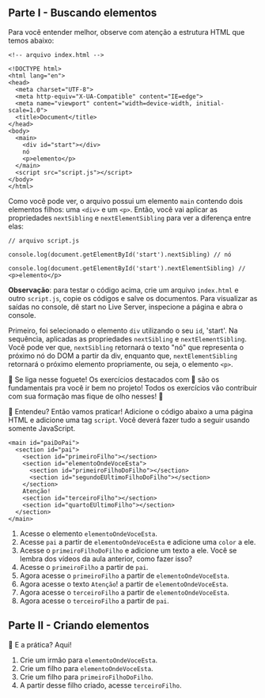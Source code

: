 ## Parte I - Buscando elementos

Para você entender melhor, observe com atenção a estrutura HTML que temos abaixo:
```
<!-- arquivo index.html -->

<!DOCTYPE html>
<html lang="en">
<head>
  <meta charset="UTF-8">
  <meta http-equiv="X-UA-Compatible" content="IE=edge">
  <meta name="viewport" content="width=device-width, initial-scale=1.0">
  <title>Document</title>
</head>
<body>
  <main>
    <div id="start"></div>
    nó
    <p>elemento</p>
  </main>
  <script src="script.js"></script>
</body>
</html>
```
Como você pode ver, o arquivo possui um elemento `main` contendo dois elementos filhos: uma `<div>` e um `<p>`. Então, você vai aplicar as propriedades `nextSibling` e `nextElementSibling` para ver a diferença entre elas:
```
// arquivo script.js

console.log(document.getElementById('start').nextSibling) // nó

console.log(document.getElementById('start').nextElementSibling) // <p>elemento</p>
```
<strong>Observação</strong>: para testar o código acima, crie um arquivo `index.html` e outro `script.js`, copie os códigos e salve os documentos. Para visualizar as saídas no console, dê start no Live Server, inspecione a página e abra o console.

Primeiro, foi selecionado o elemento `div` utilizando o seu `id`, 'start'. Na sequência, aplicadas as propriedades `nextSibling` e `nextElementSibling`. Você pode ver que, `nextSibling` retornará o texto "nó" que representa o próximo nó do DOM a partir da div, enquanto que, `nextElementSibling` retornará o próximo elemento propriamente, ou seja, o elemento `<p>`.

🚀 Se liga nesse foguete!
Os exercícios destacados com 🚀 são os fundamentais pra você ir bem no projeto! Todos os exercícios vão contribuir com sua formação mas fique de olho nesses! 👀

🚀 Entendeu? Então vamos praticar! Adicione o código abaixo a uma página HTML e adicione uma tag `script`. Você deverá fazer tudo a seguir usando somente JavaScript.
```
<main id="paiDoPai">
  <section id="pai">
    <section id="primeiroFilho"></section>
    <section id="elementoOndeVoceEsta">
      <section id="primeiroFilhoDoFilho"></section>
      <section id="segundoEUltimoFilhoDoFilho"></section>
    </section>
    Atenção!
    <section id="terceiroFilho"></section>
    <section id="quartoEUltimoFilho"></section>
  </section>
</main>
```

1. Acesse o elemento `elementoOndeVoceEsta`.
2. Acesse `pai` a partir de `elementoOndeVoceEsta` e adicione uma `color` a ele.
3. Acesse o `primeiroFilhoDoFilho` e adicione um texto a ele. Você se lembra dos vídeos da aula anterior, como fazer isso?
4. Acesse o `primeiroFilho` a partir de `pai`.
5. Agora acesse o `primeiroFilho` a partir de `elementoOndeVoceEsta`.
6. Agora acesse o texto `Atenção`! a partir de `elementoOndeVoceEsta`.
7. Agora acesse o `terceiroFilho` a partir de `elementoOndeVoceEsta`.
8. Agora acesse o `terceiroFilho` a partir de `pai`.

## Parte II - Criando elementos

🚀 E a prática? Aqui!

1. Crie um irmão para `elementoOndeVoceEsta`.
2. Crie um filho para `elementoOndeVoceEsta`.
3. Crie um filho para `primeiroFilhoDoFilho`.
4. A partir desse filho criado, acesse `terceiroFilho`.
